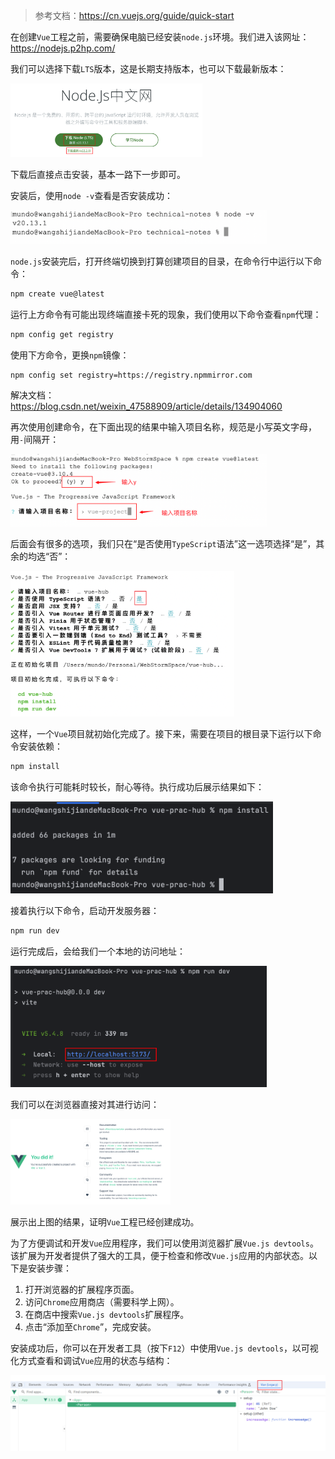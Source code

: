 > 参考文档：https://cn.vuejs.org/guide/quick-start

在创建`Vue`工程之前，需要确保电脑已经安装`node.js`环境。我们进入该网址：https://nodejs.p2hp.com/

我们可以选择下载`LTS`版本，这是长期支持版本，也可以下载最新版本：

<img src="image/image-20240926225843423.png" alt="image-20240926225843423" style="zoom:30%;" />

下载后直接点击安装，基本一路下一步即可。

安装后，使用`node -v`查看是否安装成功：

<img src="image/image-20240926231135429.png" alt="image-20240926231135429" style="zoom:40%;" />

`node.js`安装完后，打开终端切换到打算创建项目的目录，在命令行中运行以下命令：

```sh
npm create vue@latest
```

运行上方命令有可能出现终端直接卡死的现象，我们使用以下命令查看`npm`代理：

```sh
npm config get registry
```

使用下方命令，更换`npm`镜像：

```
npm config set registry=https://registry.npmmirror.com
```

解决文档：https://blog.csdn.net/weixin_47588909/article/details/134904060

再次使用创建命令，在下面出现的结果中输入项目名称，规范是小写英文字母，用`-`间隔开：

<img src="image/image-20240926232742776.png" alt="image-20240926232742776" style="zoom:40%;" />

后面会有很多的选项，我们只在“是否使用`TypeScript`语法”这一选项选择“是”，其余的均选“否”：

<img src="image/Snipaste_2024-09-26_23-30-55.png" alt="Snipaste_2024-09-26_23-30-55" style="zoom:35%;" />

这样，一个`Vue`项目就初始化完成了。接下来，需要在项目的根目录下运行以下命令安装依赖：

```sh
npm install
```

该命令执行可能耗时较长，耐心等待。执行成功后展示结果如下：

<img src="image/image-20240926234528601.png" alt="image-20240926234528601" style="zoom:45%;" />

接着执行以下命令，启动开发服务器：

```sh
npm run dev
```

运行完成后，会给我们一个本地的访问地址：

<img src="image/image-20240926234706863.png" alt="image-20240926234706863" style="zoom:40%;" />

我们可以在浏览器直接对其进行访问：

<img src="image/image-20240926234803820.png" alt="image-20240926234803820" style="zoom:25%;" />

展示出上图的结果，证明`Vue`工程已经创建成功。

为了方便调试和开发`Vue`应用程序，我们可以使用浏览器扩展`Vue.js devtools`。该扩展为开发者提供了强大的工具，便于检查和修改`Vue.js`应用的内部状态。以下是安装步骤：

1. 打开浏览器的扩展程序页面。
2. 访问`Chrome`应用商店（需要科学上网）。
3. 在商店中搜索`Vue.js devtools`扩展程序。
4. 点击“添加至`Chrome`”，完成安装。

安装成功后，你可以在开发者工具（按下`F12`）中使用`Vue.js devtools`，以可视化方式查看和调试`Vue`应用的状态与结构：

![image-20241008161626649](image/image-20241008161626649.png)